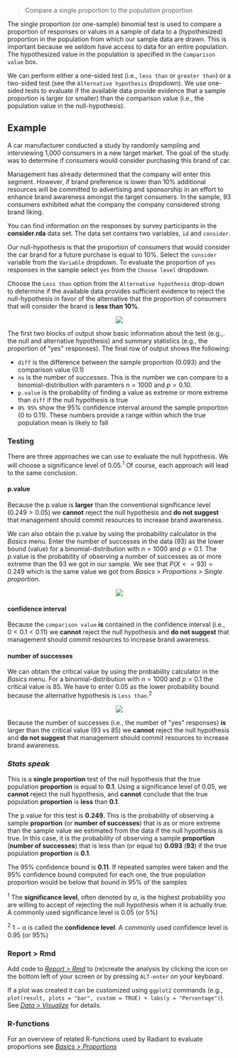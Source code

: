 > Compare a single proportion to the population proportion

The single proportion (or one-sample) binomial test is used to compare a proportion of responses or values in a sample of data to a (hypothesized) proportion in the population from which our sample data are drawn. This is important because we seldom have access to data for an entire population. The hypothesized value in the population is specified in the `Comparison value` box.

We can perform either a one-sided test (i.e., `less than` or `greater than`) or a two-sided test (see the `Alternative hypothesis` dropdown). We use one-sided tests to evaluate if the available data provide evidence that a sample proportion is larger (or smaller) than the comparison value (i.e., the population value in the null-hypothesis).

## Example

A car manufacturer conducted a study by randomly sampling and interviewing 1,000 consumers in a new target market. The goal of the study was to determine if consumers would consider purchasing this brand of car.

Management has already determined that the company will enter this segment. However, if brand preference is lower than 10% additional resources will be committed to advertising and sponsorship in an effort to enhance brand awareness amongst the target consumers. In the sample, 93 consumers exhibited what the company the company considered strong brand liking.

You can find information on the responses by survey participants in the **consider.rda** data set. The data set contains two variables, `id` and `consider`.

Our null-hypothesis is that the proportion of consumers that would consider the car brand for a future purchase is equal to 10%. Select the `consider` variable from the `Variable` dropdown. To evaluate the proportion of `yes` responses in the sample select `yes` from the `Choose level` dropdown.

Choose the `Less than` option from the `Alternative hypothesis` drop-down to determine if the available data provides sufficient evidence to reject the null-hypothesis in favor of the alternative that the proportion of consumers that will consider the brand is **less than 10%**.

<p align="center"><img src="figures_basics/single_prop_summary.png"></p>

The first two blocks of output show basic information about the test (e.g.,. the null and alternative hypothesis) and summary statistics (e.g., the proportion of "yes" responses). The final row of output shows the following:

* `diff` is the difference between the sample proportion (0.093) and the comparison value (0.1)
* `ns` is the number of _successes_. This is the number we can compare to a binomial-distribution with paramters $n = 1000$ and $p = 0.10$.
* `p.value` is the probability of finding a value as extreme or more extreme than `diff` if the null hypothesis is true
* `0% 95%` show the 95% confidence interval around the sample proportion (0 to 0.11). These numbers provide a range within which the true population mean is likely to fall

### Testing

There are three approaches we can use to evaluate the null hypothesis. We will choose a significance level of 0.05.<sup>1</sup> Of course, each approach will lead to the same conclusion.

#### p.value

Because the p.value is **larger** than the conventional significance level ($0.249 > 0.05$) we **cannot** reject the null hypothesis and **do not suggest** that management should commit resources to increase brand awareness.

We can also obtain the p.value by using the probability calculator in the _Basics_ menu. Enter the number of successes in the data (93) as the lower bound (value) for a binomial-distribution with $n = 1000$ and $p = 0.1$. The p.value is the probability of observing a number of successes as or more extreme than the 93 we got in our sample. We see that $P(X <= 93) = 0.249$ which is the same value we got from _Basics > Proportions > Single proportion_.

<p align="center"><img src="figures_basics/single_prop_prob_calc_v.png"></p>

#### confidence interval

Because the `comparison value` **is** contained in the confidence interval (i.e., $0 < 0.1 < 0.11$) we **cannot** reject the null hypothesis and **do not suggest** that management should commit resources to increase brand awareness.

#### number of successes

We can obtain the critical value by using the probability calculator in the _Basics_ menu. For a binomial-distribution with $n = 1000$ and $p = 0.1$ the critical value is 85. We have to enter 0.05 as the lower probability bound because the alternative hypothesis is `Less than`.<sup>2</sup>

<p align="center"><img src="figures_basics/single_prop_prob_calc_p.png"></p>

Because the number of successes (i.e., the number of "yes" responses) **is** larger than the critical value (93 vs 85) we **cannot** reject the null hypothesis and **do not suggest** that management should commit resources to increase brand awareness.

### _Stats speak_

This is a **single proportion** test of the null hypothesis that the true population **proportion** is equal to **0.1**. Using a significance level of 0.05, we **cannot** reject the null hypothesis, and **cannot** conclude that the true population **proportion** is **less** than **0.1**.

The p.value for this test is **0.249**. This is the probability of observing a sample **proportion** (or **number of successes**) that is as or more extreme than the sample value we estimated from the data if the null hypothesis is true. In this case, it is the probability of observing a sample **proportion** (**number of successes**) that is less than (or equal to) **0.093** (**93**) if the true population **proportion** is **0.1**.

The 95% confidence bound is **0.11**. If repeated samples were taken and the 95% confidence bound computed for each one, the true population proportion would be below that bound in 95% of the samples

<sup>1</sup> The **significance level**, often denoted by $\alpha$, is the highest probability you are willing to accept of rejecting the null hypothesis when it is actually true. A commonly used significance level is 0.05 (or 5%)

<sup>2</sup> $1 - \alpha$ is called the **confidence level**. A commonly used confidence level is 0.95 (or 95%)

### Report > Rmd

Add code to <a href="https://radiant-rstats.github.io/docs/data/report_rmd.html" target="_blank">_Report > Rmd_</a> to (re)create the analysis by clicking the <i title="report results" class="fa fa-edit"></i> icon on the bottom left of your screen or by pressing `ALT-enter` on your keyboard. 

If a plot was created it can be customized using `ggplot2` commands (e.g., `plot(result, plots = "bar", custom = TRUE) + labs(y = "Percentage")`). See <a href="https://radiant-rstats.github.io/docs/data/visualize.html" target="_blank">_Data > Visualize_</a> for details.

### R-functions

For an overview of related R-functions used by Radiant to evaluate proportions see <a href = "https://radiant-rstats.github.io/radiant.basics/reference/index.html#section-basics-proportions" target="_blank">_Basics > Proportions_</a>
